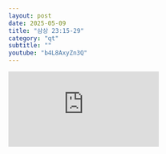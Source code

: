```yaml
---
layout: post
date: 2025-05-09
title: "삼상 23:15-29"
category: "qt"
subtitle: ""
youtube: "b4L8AxyZn3Q"
---
```


<div class="youtube margin-large">
    <iframe src="https://www.youtube.com/embed/b4L8AxyZn3Q" title="YouTube video player" frameborder="0" allow="accelerometer; autoplay; clipboard-write; encrypted-media; gyroscope; picture-in-picture; web-share" allowfullscreen></iframe>
</div>

